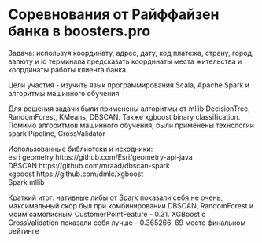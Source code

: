 <h1>Соревнования от Райффайзен банка в boosters.pro</h1>
<p>Задача: используя координату, адрес, дату, код платежа, страну, город, валюту и id терминала 
предсказать координаты места жительства и координаты работы клиента банка</p>
<p>Цели участия - изучить язык программирования Scala, Apache Spark и алгоритмы машинного обучения</p>
<p>Для решения задачи были применены алгоритмы от mllib DecisionTree, RandomForest, KMeans, 
DBSCAN. Также xgboost binary classification. Помимо алгоритмов машинного обучения, были применены технологии spark Pipeline, 
CrossValidator</p>

<p>Использованные библиотеки и исходники: <br/>
esri geometry https://github.com/Esri/geometry-api-java <br/>
DBSCAN https://github.com/mraad/dbscan-spark <br/>
xgboost https://github.com/dmlc/xgboost <br/>
Spark mllib 
</p>
<p>Краткий итог: нативные либы от Spark показали себя не очень, максимальный скор был при комбинировании DBSCAN, RandomForest и моим самописным CustomerPointFeature - 0.31. XGBoost с CrossValidation показали себя лучше - 0.365266, 69 место финальном рейтинге</p>
